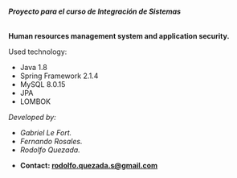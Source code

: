 ###### **Proyecto para el curso de Integración de Sistemas**


**Human resources management system and application security.**

Used technology:
- Java 1.8
- Spring Framework 2.1.4
- MySQL 8.0.15
- JPA 
- LOMBOK

_Developed by:_

   * _Gabriel Le Fort._
   * _Fernando Rosales._
   * _Rodolfo Quezada._
   
   - **Contact: rodolfo.quezada.s@gmail.com** 
